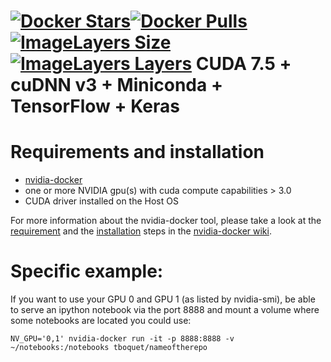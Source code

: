 [![Docker Stars](https://img.shields.io/docker/stars/tboquet/kenacuflow7hc4.svg)](https://hub.docker.com/r/tboquet/kenacuflow7hc4/)[![Docker Pulls](https://img.shields.io/docker/pulls/tboquet/kenacuflow7hc4.svg)](https://hub.docker.com/r/tboquet/kenacuflow7hc4/)[![ImageLayers Size](https://img.shields.io/imagelayers/image-size/tboquet/kenacuflow7hc4/latest.svg)](https://imagelayers.io/?images=tboquet%2Fkenacuflow7hc4:latest)[![ImageLayers Layers](https://img.shields.io/imagelayers/layers/tboquet/kenacuflow7hc4/latest.svg)](https://imagelayers.io/?images=tboquet%2Fkenacuflow7hc4:latest)
**CUDA 7.5 + cuDNN v3 + Miniconda + TensorFlow + Keras**
========================================================

**Requirements and installation**
==================================
- [nvidia-docker](https://github.com/NVIDIA/nvidia-docker)
- one or more NVIDIA gpu(s) with cuda compute capabilities > 3.0
- CUDA driver installed on the Host OS

For more information about the nvidia-docker tool, please take a look at the [requirement](https://github.com/NVIDIA/nvidia-docker/wiki/CUDA#requirements) and the [installation](https://github.com/NVIDIA/nvidia-docker/wiki/Installation) steps in the [nvidia-docker wiki](https://github.com/NVIDIA/nvidia-docker/wiki).

**Specific example:**
======================
If you want to use your GPU 0 and GPU 1 (as listed by nvidia-smi), be able to serve an ipython notebook via the port 8888 and mount a volume where some notebooks are located you could use:
```
NV_GPU='0,1' nvidia-docker run -it -p 8888:8888 -v ~/notebooks:/notebooks tboquet/nameoftherepo
```
